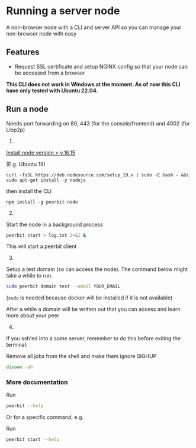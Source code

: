 # Running a server node 
A non-browser node with a CLI and server API so you can manage your non-browser node with easy

## Features
- Request SSL certificate and setup NGINX config so that your node can be accessed from a browser

**This CLI does not work in Windows at the moment. As of now this CLI have only tested with Ubuntu 22.04.**

## Run a node 
Needs port forwarding on 80, 443 (for the console/frontend) and 4002 (for Libp2p)

1. 
[Install node version > v.16.15](https://nodejs.org/en/download/package-manager/#debian-and-ubuntu-based-linux-distributions)

(E.g. Ubuntu  19)  
```
curl -fsSL https://deb.nodesource.com/setup_19.x | sudo -E bash - &&\
sudo apt-get install -y nodejs
```


then install the CLI
```
npm install -g peerbit-node    
```


2. 
Start the node in a background process
```sh
peerbit start > log.txt 2>&1 &
```

This will start a peerbit client

3.
Setup a test domain (so can access the node). The command below might take a while to run.

```sh
sudo peerbit domain test --email YOUR_EMAIL 
```

(``sudo`` is needed because docker will be installed if it is not available)

After a while a domain will be written out that you can access and learn more about your peer


4. 
If you ssh'ed into a some server, remember to do this before exiting the terminal:

Remove all jobs from the shell and make them ignore SIGHUP

```sh
disown -ah
```



### More documentation

Run
```sh
peerbit --help
```

Or for a specific command, e.g. 

Run
```sh
peerbit start --help
```
